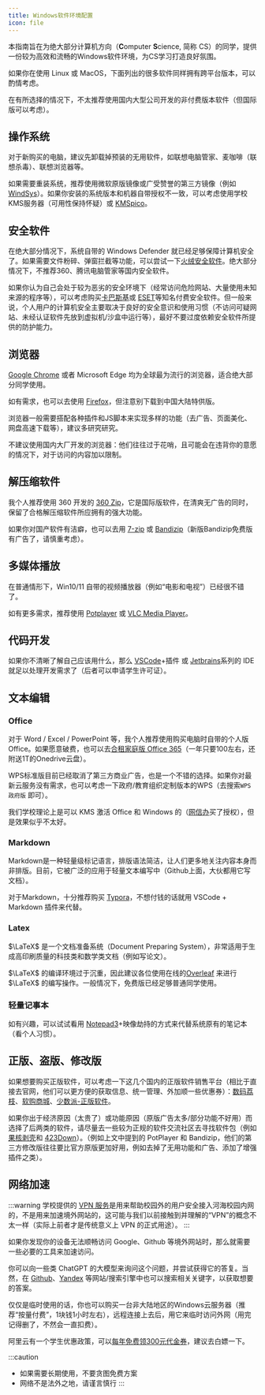 ```yaml
---
title: Windows软件环境配置
icon: file
---
```


本指南旨在为绝大部分计算机方向（**C**omputer **S**cience, 简称 CS）的同学，提供一份较为高效和流畅的Windows软件环境，为CS学习打造良好氛围。

如果你在使用 Linux 或 MacOS，下面列出的很多软件同样拥有跨平台版本，可以酌情考虑。

在有所选择的情况下，不太推荐使用国内大型公司开发的非付费版本软件（但国际版可以考虑）。

## 操作系统

对于新购买的电脑，建议先卸载掉预装的无用软件，如联想电脑管家、麦咖啡（联想杀毒）、联想浏览器等。

如果需要重装系统，推荐使用微软原版镜像或广受赞誉的第三方镜像（例如 [WindSys](https://windsys.win/)）。如果你安装的系统版本和机器自带授权不一致，可以考虑使用学校KMS服务器（可用性保持怀疑）或 [KMSpico](https://kmspico.io/)。

## 安全软件

在绝大部分情况下，系统自带的 Windows Defender 就已经足够保障计算机安全了。如果需要文件粉碎、弹窗拦截等功能，可以尝试一下[火绒安全软件](https://huorong.cn/)。绝大部分情况下，不推荐360、腾讯电脑管家等国内安全软件。

如果你认为自己会处于较为恶劣的安全环境下（经常访问危险网站、大量使用未知来源的程序等），可以考虑购买[卡巴斯基](https://www.kaspersky.com.cn/)或 [ESET](https://www.eset.com/cn/)等知名付费安全软件。但一般来说，个人用户的计算机安全主要取决于良好的安全意识和使用习惯（不访问可疑网站、未经认证软件先放到虚拟机/沙盒中运行等），最好不要过度依赖安全软件所提供的防护能力。

## 浏览器

[Google Chrome](https://www.google.com/chrome/) 或者 Microsoft Edge 均为全球最为流行的浏览器，适合绝大部分同学使用。

如有需求，也可以去使用 [Firefox](https://www.mozilla.org/zh-CN/firefox/)，但注意别下载到中国大陆特供版。

浏览器一般需要搭配各种插件和JS脚本来实现多样的功能（去广告、页面美化、网盘高速下载等），建议多研究研究。

不建议使用国内大厂开发的浏览器：他们往往过于花哨，且可能会在违背你的意愿的情况下，对于访问的内容加以限制。

## 解压缩软件

我个人推荐使用 360 开发的 [360 Zip](https://www.360totalsecurity.com/zh-cn/360zip/)，它是国际版软件，在清爽无广告的同时，保留了合格解压缩软件所应拥有的强大功能。

如果你对国产软件有洁癖，也可以去用 [7-zip](https://sparanoid.com/lab/7z/) 或 [Bandizip](#正版、盗版、修改版)（新版Bandizip免费版有广告了，请慎重考虑）。

## 多媒体播放

在普通情形下，Win10/11 自带的视频播放器（例如“电影和电视”）已经很不错了。

如有更多需求，推荐使用 [Potplayer](#正版、盗版、修改版) 或 [VLC Media Player](https://www.videolan.org/vlc/index.an.html)。

## 代码开发

如果你不清晰了解自己应该用什么，那么 [VSCode](https://code.visualstudio.com/)+插件 或 [Jetbrains](https://www.jetbrains.com/)系列的 IDE 就足以处理开发需求了（后者可以申请学生许可证）。

## 文本编辑

### Office

对于 Word / Excel / PowerPoint 等，我个人推荐使用购买电脑时自带的个人版Office。如果愿意破费，也可以去[合租家庭版 Office 365](https://lizhi.shop/site/products/id/65)（一年只要100左右，还附送1T的Onedrive云盘）。

WPS标准版目前已经取消了第三方商业广告，也是一个不错的选择。如果你对最新云服务没有需求，也可以考虑一下政府/教育组织定制版本的WPS（去搜索`WPS 政府版` 即可）。

我们学校理论上是可以 KMS 激活 Office 和 Windows 的（[网信办](https://hhic.hhu.edu.cn/)买了授权），但是效果似乎不太好。

### Markdown

Markdown是一种轻量级标记语言，排版语法简洁，让人们更多地关注内容本身而非排版。目前，它被广泛的应用于轻量文本编写中（Github上面，大伙都用它写文档）。

对于Markdown，十分推荐购买 [Typora](https://typora.io/)，不想付钱的话就用 VSCode + Markdown 插件来代替。

### Latex

$\LaTeX$ 是一个文档准备系统（Document Preparing System），非常适用于生成高印刷质量的科技类和数学类文档（例如写论文）。

$\LaTeX$ 的编译环境过于沉重，因此建议各位使用在线的[Overleaf](https://www.overleaf.com/) 来进行 $\LaTeX$ 的编写操作。一般情况下，免费版已经足够普通同学使用。

### 轻量记事本

如有兴趣，可以试试看用 [Notepad3](https://github.com/rizonesoft/Notepad3)+映像劫持的方式来代替系统原有的笔记本（看个人习惯）。

## 正版、盗版、修改版

如果想要购买正版软件，可以考虑一下这几个国内的正版软件销售平台（相比于直接去官网，他们可以更方便的获取信息、统一管理、外加顺一些优惠券）：[数码荔枝](https://lizhi.shop/)、[软购商城](https://apsgo.com/)、[少数派-正版软件](https://sspai.com/mall)。

如果你出于经济原因（太贵了）或功能原因（原版广告太多/部分功能不好用）而选择了后两类的软件，请尽量去一些较为正规的软件交流社区去寻找软件包（例如[果核剥壳](https://www.ghxi.com/)和 [423Down](https://www.423down.com/)）。（例如上文中提到的 PotPlayer 和 Bandizip，他们的第三方修改版往往要比官方原版更加好用，例如去掉了无用功能和广告、添加了增强插件之类）。

## 网络加速

:::warning
学校提供的 [VPN 服务](https://vpn.hhu.edu.cn)是用来帮助校园外的用户安全接入河海校园内网的，不是用来加速境外网站的，这可能与我们以前接触到并理解的“VPN”的概念不太一样（实际上前者才是传统意义上 VPN 的正式用途）。
:::

如果你发现你的设备无法顺畅访问 Google、Github 等境外网站时，那么就需要一些必要的工具来加速访问。

你可以向一些类 ChatGPT 的大模型来询问这个问题，并尝试获得它的答复。当然，在 [Github](https://github.com)、[Yandex](https://yandex.com/) 等网站/搜索引擎中也可以搜索相关关键字，以获取想要的答案。

仅仅是临时使用的话，你也可以购买一台非大陆地区的Windows云服务器（推荐“按量付费”，1块钱1小时左右），远程连接上去后，用它来临时访问外网（用完记得删了，不然会一直扣费）。

阿里云有一个学生优惠政策，可以[每年免费领300元代金券](https://university.aliyun.com/)，建议去白嫖一下。

:::caution
* 如果需要长期使用，不要贪图免费方案
* 网络不是法外之地，请谨言慎行
:::